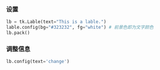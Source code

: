 
### 设置

```python
lb = tk.Lable(text="This is a lable.")
lable.config(bg="#323232", fg="white") # 前景色即为文字颜色
lb.pack()
```

### 调整信息

```python
lb.config(text='change')
```

